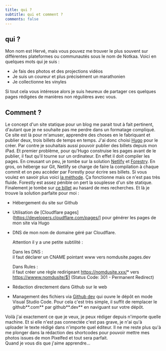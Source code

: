 ```yaml
---
title: qui ?
subtitle: qui et comment ?
comments: false
---
```


## qui ?  
Mon nom est Hervé, mais vous pouvez me trouver le plus souvent sur différentes plateformes ou communautés sous le nom de Notkaa. Voici en quelques mots qui je suis :  

* Je fais des photos et des projections vidéos
* Je suis un coureur et plus précisément un marathonien
* Je collectionne les vinyles

Si tout cela vous intéresse alors je suis heureux de partager ces quelques pages rédigées de manières non régulières avec vous.  

## Comment ?  
Le concept d'un site statique pour un blog me parait tout à fait pertinent, d'autant que je ne souhaite pas me perdre dans un formatage compliqué. Ce site est là pour m'amuser, apprendre des choses en le fabriquant et publier deux, trois billets de temps en temps. J'ai donc choisi [Hugo](https://gohugo.io) pour le créer. Par contre je souhaitais aussi pouvoir publier des billets depuis mon iPad. Et premier problème, pour qu'Hugo construise les pages avant de le publier, il faut qu'il tourne sur un ordinateur. En effet il doit compiler les pages. En creusant un peu, je tombe sur la solution [Netlify](https://www.netlify.com) et [Forestry](https://app.forestry.io). En gros, on héberge sur Git, Netlify se charge de faire la compilation à chaque commit et on peu accèder par Forestly pour écrire ses billets. Si vous voulez en savoir plus voici [la méthode](https://healthinnovation.github.io). Ça fonctionne mais ce n'est pas très fluide. Forestly est assez pénible on pert la souplesse d'un site statique.  
Finalement je tombe sur [ce billet](https://hugo.md/post/moving-to-cloudflare-pages/) au hasard de mes recherches. Et là je trouve la solution parfaite pour moi :  
* Hébergement du site sur Github
* Utilisation de [Cloudflare pages](https://developers.cloudflare.com/pages/] pour générer les pages de mon site via Hugo
* DNS de mon nom de domaine géré par Cloudflare.

    Attention il y a une petite subtilité :
    
    Dans les DNS :  
    il faut déclarer un CNAME pointant www vers nomdusite.pages.dev
    
    Dans Rules :   
    il faut créer une règle redirigeant https://nomdusite.xxx/* vers https://wwww.nomdusite/$1 (Status Code: 301 - Permanent Redirect)

* Rédaction directement dans Github sur le web
* Management des fichiers via [Github dev](https://github.dev/) qui ouvre le dépôt en mode Visual Studio Code. Pour cela c'est très simple, il suffit de remplacer le github**.com** par github**.dev** en naviguant sur votre dépôt.

Voilà j'ai exactement ce que je veux, je peux rédiger depuis n'importe quelle machine. Et si elle n'est pas connectée c'est pas grave, je n'ai qu'à uploader le texte rédigé dans n'importe quel éditeur. Il ne me reste plus qu'à me plonger dans la rédaction des shortcodes pour pouvoir mettre mes photos issues de mon Pixelfed et tout sera parfait.  
Quand je vous dis que j'aime apprendre...

